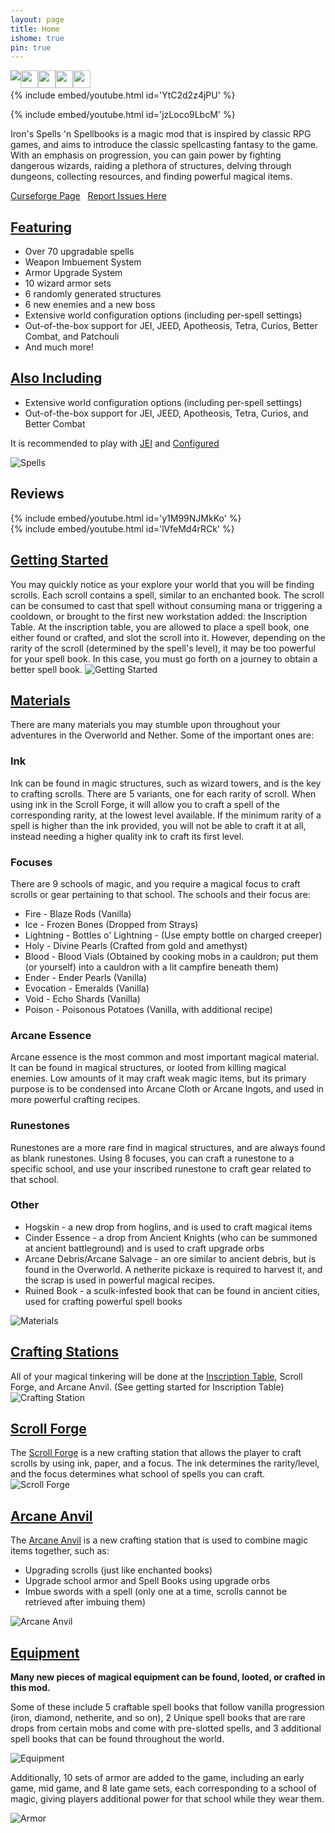 ```yaml
---
layout: page
title: Home
ishome: true
pin: true
---
```


<div style="display: inline-block; float: left; height: 28px; padding: 0; ">
  <img src="https://img.shields.io/badge/Loader-Forge-ecebe6?labelColor=B446C6&amp;style=for-the-badge" style="float: left"/>
  <img src="https://img.shields.io/badge/Available-1.19.2%7C1.20-ecebe6?labelColor=B446C6&amp;style=for-the-badge" height="28" style="float: left" />
  <a href="https://discord.gg/TRzEdrndM2" style="border: 0; padding: 0; margin: 0; height: 28px; float:left;">
    <img src="https://img.shields.io/discord/1104430139275743293.svg?label=&amp;logo=discord&amp;logoColor=ffffff&amp;color=7389D8&amp;labelColor=6A7EC2&amp;style=for-the-badge" style="border: 0; padding: 0; margin: 0; height: 28px; float:left;" />
  </a>
  <a href="https://www.patreon.com/Iron431" style="border: 0; padding: 0; margin: 0; height: 28px; float:left;">
    <img src="https://shields.io/badge/-Patreon-f86754?style=for-the-badge&amp;logo=patreon&amp;logoColor=white"  style="border: 0; padding: 0; margin: 0; height: 28px; float:left;" />
  </a>
  <a href="https://bmc.link/iron431" style="border: 0; padding: 0; margin: 0; height: 28px; float:left;">
    <img src="https://shields.io/badge/-Buy%20Me%20a%20Coffee-FFDD00?style=for-the-badge&amp;logo=buymeacoffee&amp;logoColor=white"  style="border: 0; padding: 0; margin: 0; height: 28px; float:left;">
  </a>
</div>
<br>

{% include embed/youtube.html id='YtC2d2z4jPU' %}

{% include embed/youtube.html id='jzLoco9LbcM' %}

Iron's Spells 'n Spellbooks is a magic mod that is inspired by classic RPG games, and aims to introduce the classic spellcasting fantasy to the game. With an emphasis on progression, you can gain power by fighting dangerous wizards, raiding a plethora of structures, delving through dungeons, collecting resources, and finding powerful magical items.

<a href="https://www.curseforge.com/minecraft/mc-mods/irons-spells-n-spellbooks" target="_blank">Curseforge Page</a>
&nbsp;
<a href="https://github.com/iron431/Irons-Spells-n-Spellbooks/issues" target="_blank">Report Issues Here</a>

## <u>Featuring</u>
- Over 70 upgradable spells
- Weapon Imbuement System
- Armor Upgrade System
- 10 wizard armor sets
- 6 randomly generated structures
- 6 new enemies and a new boss
- Extensive world configuration options (including per-spell settings)
- Out-of-the-box support for JEI, JEED, Apotheosis, Tetra, Curios, Better Combat, and Patchouli
- And much more!

## <u>Also Including</u>
- Extensive world configuration options (including per-spell settings)
- Out-of-the-box support for JEI, JEED, Apotheosis, Tetra, Curios, and Better Combat

It is recommended to play with [JEI](https://www.curseforge.com/minecraft/mc-mods/jei) and [Configured](https://www.curseforge.com/minecraft/mc-mods/configured)

![Spells](https://iron431.github.io/Irons-Spellbooks-Docs/img/screenshots/spells.png)

## Reviews
{% include embed/youtube.html id='y1M99NJMkKo' %}
<br>
{% include embed/youtube.html id='lVfeMd4rRCk' %}

## <u>Getting Started</u>

You may quickly notice as your explore your world that you will be finding scrolls. Each scroll contains a spell, similar to an enchanted book. The scroll can be consumed to cast that spell without consuming mana or triggering a cooldown, or brought to the first new workstation added: the Inscription Table. At the inscription table, you are allowed to place a spell book, one either found or crafted, and slot the scroll into it. However, depending on the rarity of the scroll (determined by the spell's level), it may be too powerful for your spell book. In this case, you must go forth on a journey to obtain a better spell book.
![Getting Started](/img/screenshots/inscription_table.png)

## <u>Materials</u>
There are many materials you may stumble upon throughout your adventures in the Overworld and Nether. Some of the important ones are:

### Ink
Ink can be found in magic structures, such as wizard towers, and is the key to crafting scrolls. There are 5 variants, one for each rarity of scroll. When using ink in the Scroll Forge, it will allow you to craft a spell of the corresponding rarity, at the lowest level available. If the minimum rarity of a spell is higher than the ink provided, you will not be able to craft it at all, instead needing a higher quality ink to craft its first level.

### Focuses

There are 9 schools of magic, and you require a magical focus to craft scrolls or gear pertaining to that school. The schools and their focus are:
- Fire - Blaze Rods (Vanilla)
- Ice - Frozen Bones (Dropped from Strays)
- Lightning - Bottles o' Lightning - (Use empty bottle on charged creeper)
- Holy - Divine Pearls (Crafted from gold and amethyst)
- Blood - Blood Vials (Obtained by cooking mobs in a cauldron; put them (or yourself) into a cauldron with a lit campfire beneath them)
- Ender - Ender Pearls (Vanilla)
- Evocation - Emeralds (Vanilla)
- Void - Echo Shards (Vanilla)
- Poison - Poisonous Potatoes (Vanilla, with additional recipe)

### Arcane Essence
Arcane essence is the most common and most important magical material. It can be found in magical structures, or looted from killing magical enemies. Low amounts of it may craft weak magic items, but its primary purpose is to be condensed into Arcane Cloth or Arcane Ingots, and used in more powerful crafting recipes.

### Runestones
Runestones are a more rare find in magical structures, and are always found as blank runestones. Using 8 focuses, you can craft a runestone to a specific school, and use your inscribed runestone to craft gear related to that school.

### Other
- Hogskin - a new drop from hoglins, and is used to craft magical items
- Cinder Essence - a drop from Ancient Knights (who can be summoned at ancient battleground) and is used to craft upgrade orbs
- Arcane Debris/Arcane Salvage - an ore similar to ancient debris, but is found in the Overworld. A netherite pickaxe is required to harvest it, and the scrap is used in powerful magical recipes.
- Ruined Book - a sculk-infested book that can be found in ancient cities, used for crafting powerful spell books

![Materials](/img/screenshots/materials.png)

## <u>Crafting Stations</u>
All of your magical tinkering will be done at the <a href="./blocks/#irons_spellbooks:inscription_table">Inscription Table</a>, Scroll Forge, and Arcane Anvil. (See getting started for Inscription Table)
![Crafting Station](/img/screenshots/tristation.png)

## <u>Scroll Forge</u>
The <a href="./blocks/#irons_spellbooks:scroll_forge">Scroll Forge</a> is a new crafting station that allows the player to craft scrolls by using ink, paper, and a focus. The ink determines the rarity/level, and the focus determines what school of spells you can craft.
![Scroll Forge](/img/screenshots/scroll_forge.png)

## <u>Arcane Anvil</u>
The <a href="./blocks/#irons_spellbooks:arcane_anvil">Arcane Anvil</a> is a new crafting station that is used to combine magic items together, such as:
- Upgrading scrolls (just like enchanted books)
- Upgrade school armor and Spell Books using upgrade orbs
- Imbue swords with a spell (only one at a time, scrolls cannot be retrieved after imbuing them)

![Arcane Anvil](/img/screenshots/arcane_anvil.png)

## <u>Equipment</u>
**Many new pieces of magical equipment can be found, looted, or crafted in this mod.**

Some of these include 5 craftable spell books that follow vanilla progression (iron, diamond, netherite, and so on), 2 Unique spell books that are rare drops from certain mobs and come with pre-slotted spells, and 3 additional spell books that can be found throughout the world.

![Equipment](/img/screenshots/equipment.png)

Additionally, 10 sets of armor are added to the game, including an early game, mid game, and 8 late game sets, each corresponding to a school of magic, giving players additional power for that school while they wear them.

![Armor](/img/screenshots/armor.png)
